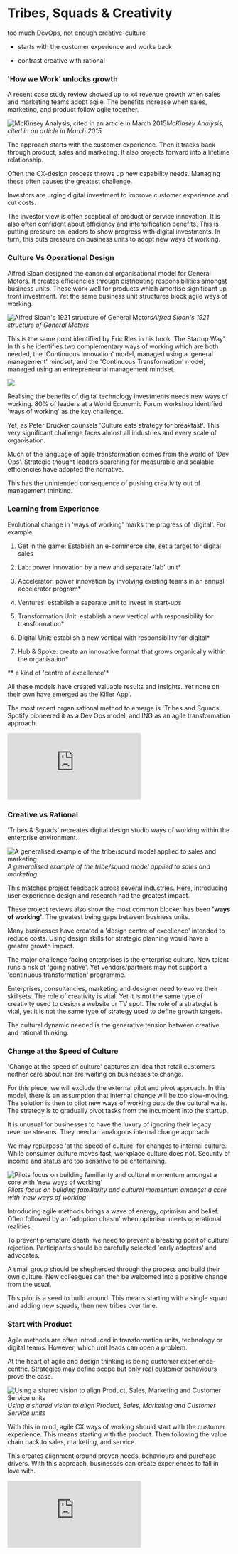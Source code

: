 
# Tribes, Squads & Creativity

too much DevOps, not enough creative-culture

* starts with the customer experience and works back

* contrast creative with rational

### **'How we Work' unlocks growth**

A recent case study review showed up to x4 revenue growth when sales and marketing teams adopt agile. The benefits increase when sales, marketing, and product follow agile together.

![McKinsey Analysis, cited in an article in March 2015](https://cdn-images-1.medium.com/max/3290/1*ze63RqlVJdShrQcVN3sCkA.png)*McKinsey Analysis, cited in an article in March 2015*

The approach starts with the customer experience. Then it tracks back through product, sales and marketing. It also projects forward into a lifetime relationship.

Often the CX-design process throws up new capability needs. Managing these often causes the greatest challenge.

Investors are urging digital investment to improve customer experience and cut costs.

The investor view is often sceptical of product or service innovation. It is also often confident about efficiency and intensification benefits. This is putting pressure on leaders to show progress with digital investments. In turn, this puts pressure on business units to adopt new ways of working.

### Culture Vs Operational Design

Alfred Sloan designed the canonical organisational model for General Motors. It creates efficiencies through distributing responsibilities amongst business units. These work well for products which amortise significant up-front investment. Yet the same business unit structures block agile ways of working.

![Alfred Sloan's 1921 structure of General Motors](https://cdn-images-1.medium.com/max/2560/1*CevL7tDMzOhXTOpYpUF-2Q.jpeg)*Alfred Sloan's 1921 structure of General Motors*

This is the same point identified by Eric Ries in his book 'The Startup Way'. In this he identifies two complementary ways of working which are both needed, the 'Continuous Innovation' model, managed using a 'general management' mindset, and the 'Continuous Transformation' model, managed using an entrepreneurial management mindset.

![](https://cdn-images-1.medium.com/max/2400/1*X9toOQIBfwvGH1r5G2dusQ.png)

Realising the benefits of digital technology investments needs new ways of working. 80% of leaders at a World Economic Forum workshop identified 'ways of working' as the key challenge.

Yet, as Peter Drucker counsels 'Culture eats strategy for breakfast'. This very significant challenge faces almost all industries and every scale of organisation.

Much of the language of agile transformation comes from the world of 'Dev Ops'. Strategic thought leaders searching for measurable and scalable efficiencies have adopted the narrative.

This has the unintended consequence of pushing creativity out of management thinking.

### Learning from Experience

Evolutional change in 'ways of working' marks the progress of 'digital'. For example:

1. Get in the game: Establish an e-commerce site, set a target for digital sales

1. Lab: power innovation by a new and separate 'lab' unit*

1. Accelerator: power innovation by involving existing teams in an annual accelerator program*

1. Ventures: establish a separate unit to invest in start-ups

1. Transformation Unit: establish a new vertical with responsibility for transformation*

1. Digital Unit: establish a new vertical with responsibility for digital*

1. Hub & Spoke: create an innovative format that grows organically within the organisation*

** a kind of 'centre of excellence'*

All these models have created valuable results and insights. Yet none on their own have emerged as the'Killer App'.

The most recent organisational method to emerge is 'Tribes and Squads'. Spotify pioneered it as a Dev Ops model, and ING as an agile transformation approach.

<iframe src="https://medium.com/media/461cbd16b8a3f306376ed2d3cb3cfaec" frameborder=0></iframe>

### Creative vs Rational

'Tribes & Squads' recreates digital design studio ways of working within the enterprise environment.

![A generalised example of the tribe/squad model applied to sales and marketing](https://cdn-images-1.medium.com/max/4124/1*0k3GGWiOTTa1jSH5NxKOJA.png)*A generalised example of the tribe/squad model applied to sales and marketing*

This matches project feedback across several industries. Here, introducing user experience design and research had the greatest impact.

These project reviews also show the most common blocker has been **'ways of working'**. The greatest being gaps between business units.

Many businesses have created a 'design centre of excellence' intended to reduce costs. Using design skills for strategic planning would have a greater growth impact.

The major challenge facing enterprises is the enterprise culture. New talent runs a risk of 'going native'. Yet vendors/partners may not support a 'continuous transformation' programme.

Enterprises, consultancies, marketing and designer need to evolve their skillsets. The role of creativity is vital. Yet it is not the same type of creativity used to design a website or TV spot. The role of a strategist is vital, yet it is not the same type of strategy used to define growth targets.

The cultural dynamic needed is the generative tension between creative and rational thinking.

### Change at the Speed of Culture

'Change at the speed of culture' captures an idea that retail customers neither care about nor are waiting on businesses to change.

For this piece, we will exclude the external pilot and pivot approach. In this model, there is an assumption that internal change will be too slow-moving. The solution is then to pilot new ways of working outside the cultural walls. The strategy is to gradually pivot tasks from the incumbent into the startup.

It is unusual for businesses to have the luxury of ignoring their legacy revenue streams. They need an analogous internal change approach.

We may repurpose 'at the speed of culture' for changes to internal culture. While consumer culture moves fast, workplace culture does not. Security of income and status are too sensitive to be entertaining.

![Pilots focus on building familiarity and cultural momentum amongst a core with 'new ways of working'](https://cdn-images-1.medium.com/max/3646/1*6FcmN4_PEbI-MWyqLzh_3Q.png)*Pilots focus on building familiarity and cultural momentum amongst a core with 'new ways of working'*

Introducing agile methods brings a wave of energy, optimism and belief. Often followed by an 'adoption chasm' when optimism meets operational realities.

To prevent premature death, we need to prevent a breaking point of cultural rejection. Participants should be carefully selected 'early adopters' and advocates.

A small group should be shepherded through the process and build their own culture. New colleagues can then be welcomed into a positive change from the usual.

This pilot is a seed to build around. This means starting with a single squad and adding new squads, then new tribes over time.

### Start with Product

Agile methods are often introduced in transformation units, technology or digital teams. However, which unit leads can open a problem.

At the heart of agile and design thinking is being customer experience-centric. Strategies may define scope but only real customer behaviours prove the case.

![Using a shared vision to align Product, Sales, Marketing and Customer Service units](https://cdn-images-1.medium.com/max/3402/1*BDHRPlOrs9_MM2Lqkpy3Cw.png)*Using a shared vision to align Product, Sales, Marketing and Customer Service units*

With this in mind, agile CX ways of working should start with the customer experience. This means starting with the product. Then following the value chain back to sales, marketing, and service.

This creates alignment around proven needs, behaviours and purchase drivers. With this approach, businesses can create experiences to fall in love with.

<iframe src="https://medium.com/media/b85dfbb5286d8a25cf2e754b9462cf45" frameborder=0></iframe>
